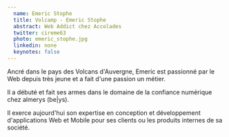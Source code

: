 ```yaml
---
  name: Emeric Stophe
  title: Volcamp - Emeric Stophe
  abstract: Web Addict chez Accolades
  twitter: cireme63
  photo: emeric_stophe.jpg
  linkedin: none
  keynotes: false
---
```

Ancré dans le pays des Volcans d'Auvergne, Emeric est passionné par le Web depuis très jeune et a fait d'une passion un métier.

Il a débuté et fait ses armes dans le domaine de la confiance numérique chez almerys (be|ys). 

Il exerce aujourd'hui son expertise en conception et développement d'applications Web et Mobile pour ses clients ou les produits internes de sa société.
